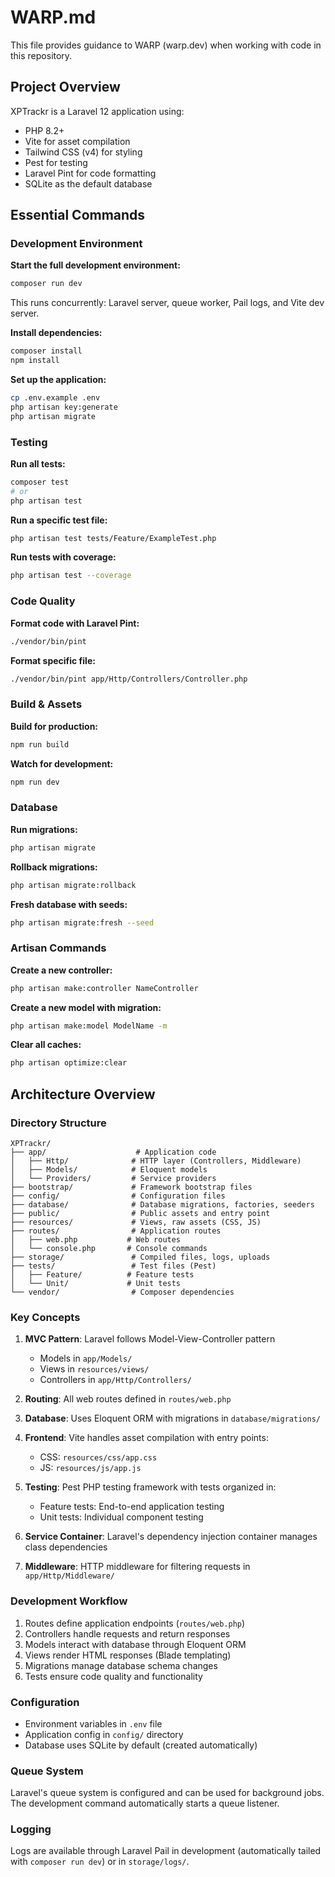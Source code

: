 # WARP.md

This file provides guidance to WARP (warp.dev) when working with code in this repository.

## Project Overview

XPTrackr is a Laravel 12 application using:
- PHP 8.2+
- Vite for asset compilation
- Tailwind CSS (v4) for styling
- Pest for testing
- Laravel Pint for code formatting
- SQLite as the default database

## Essential Commands

### Development Environment

**Start the full development environment:**
```bash
composer run dev
```
This runs concurrently: Laravel server, queue worker, Pail logs, and Vite dev server.

**Install dependencies:**
```bash
composer install
npm install
```

**Set up the application:**
```bash
cp .env.example .env
php artisan key:generate
php artisan migrate
```

### Testing

**Run all tests:**
```bash
composer test
# or
php artisan test
```

**Run a specific test file:**
```bash
php artisan test tests/Feature/ExampleTest.php
```

**Run tests with coverage:**
```bash
php artisan test --coverage
```

### Code Quality

**Format code with Laravel Pint:**
```bash
./vendor/bin/pint
```

**Format specific file:**
```bash
./vendor/bin/pint app/Http/Controllers/Controller.php
```

### Build & Assets

**Build for production:**
```bash
npm run build
```

**Watch for development:**
```bash
npm run dev
```

### Database

**Run migrations:**
```bash
php artisan migrate
```

**Rollback migrations:**
```bash
php artisan migrate:rollback
```

**Fresh database with seeds:**
```bash
php artisan migrate:fresh --seed
```

### Artisan Commands

**Create a new controller:**
```bash
php artisan make:controller NameController
```

**Create a new model with migration:**
```bash
php artisan make:model ModelName -m
```

**Clear all caches:**
```bash
php artisan optimize:clear
```

## Architecture Overview

### Directory Structure

```
XPTrackr/
├── app/                    # Application code
│   ├── Http/              # HTTP layer (Controllers, Middleware)
│   ├── Models/            # Eloquent models
│   └── Providers/         # Service providers
├── bootstrap/             # Framework bootstrap files
├── config/                # Configuration files
├── database/              # Database migrations, factories, seeders
├── public/                # Public assets and entry point
├── resources/             # Views, raw assets (CSS, JS)
├── routes/                # Application routes
│   ├── web.php           # Web routes
│   └── console.php       # Console commands
├── storage/               # Compiled files, logs, uploads
├── tests/                 # Test files (Pest)
│   ├── Feature/          # Feature tests
│   └── Unit/             # Unit tests
└── vendor/                # Composer dependencies
```

### Key Concepts

1. **MVC Pattern**: Laravel follows Model-View-Controller pattern
   - Models in `app/Models/`
   - Views in `resources/views/`
   - Controllers in `app/Http/Controllers/`

2. **Routing**: All web routes defined in `routes/web.php`

3. **Database**: Uses Eloquent ORM with migrations in `database/migrations/`

4. **Frontend**: Vite handles asset compilation with entry points:
   - CSS: `resources/css/app.css`
   - JS: `resources/js/app.js`

5. **Testing**: Pest PHP testing framework with tests organized in:
   - Feature tests: End-to-end application testing
   - Unit tests: Individual component testing

6. **Service Container**: Laravel's dependency injection container manages class dependencies

7. **Middleware**: HTTP middleware for filtering requests in `app/Http/Middleware/`

### Development Workflow

1. Routes define application endpoints (`routes/web.php`)
2. Controllers handle requests and return responses
3. Models interact with database through Eloquent ORM
4. Views render HTML responses (Blade templating)
5. Migrations manage database schema changes
6. Tests ensure code quality and functionality

### Configuration

- Environment variables in `.env` file
- Application config in `config/` directory
- Database uses SQLite by default (created automatically)

### Queue System

Laravel's queue system is configured and can be used for background jobs. The development command automatically starts a queue listener.

### Logging

Logs are available through Laravel Pail in development (automatically tailed with `composer run dev`) or in `storage/logs/`.

